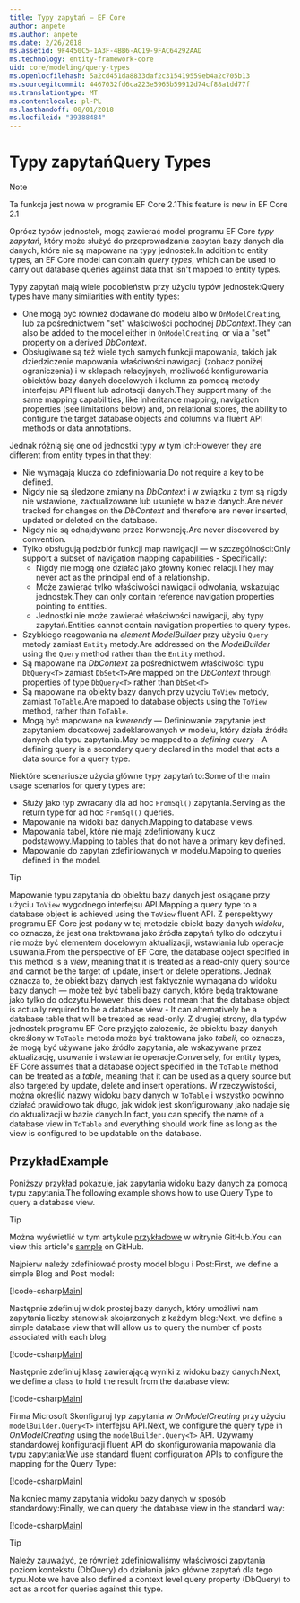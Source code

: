 ```yaml
---
title: Typy zapytań — EF Core
author: anpete
ms.author: anpete
ms.date: 2/26/2018
ms.assetid: 9F4450C5-1A3F-4BB6-AC19-9FAC64292AAD
ms.technology: entity-framework-core
uid: core/modeling/query-types
ms.openlocfilehash: 5a2cd451da8833daf2c315419559eb4a2c705b13
ms.sourcegitcommit: 4467032fd6ca223e5965b59912d74cf88a1dd77f
ms.translationtype: MT
ms.contentlocale: pl-PL
ms.lasthandoff: 08/01/2018
ms.locfileid: "39388484"
---
```

# <a name="query-types"></a><span data-ttu-id="ff486-102">Typy zapytań</span><span class="sxs-lookup"><span data-stu-id="ff486-102">Query Types</span></span>
> [!NOTE]
> <span data-ttu-id="ff486-103">Ta funkcja jest nowa w programie EF Core 2.1</span><span class="sxs-lookup"><span data-stu-id="ff486-103">This feature is new in EF Core 2.1</span></span>

<span data-ttu-id="ff486-104">Oprócz typów jednostek, mogą zawierać model programu EF Core _typy zapytań_, który może służyć do przeprowadzania zapytań bazy danych dla danych, które nie są mapowane na typy jednostek.</span><span class="sxs-lookup"><span data-stu-id="ff486-104">In addition to entity types, an EF Core model can contain _query types_, which can be used to carry out database queries against data that isn't mapped to entity types.</span></span>

<span data-ttu-id="ff486-105">Typy zapytań mają wiele podobieństw przy użyciu typów jednostek:</span><span class="sxs-lookup"><span data-stu-id="ff486-105">Query types have many similarities with entity types:</span></span>

- <span data-ttu-id="ff486-106">One mogą być również dodawane do modelu albo w `OnModelCreating`, lub za pośrednictwem "set" właściwości pochodnej _DbContext_.</span><span class="sxs-lookup"><span data-stu-id="ff486-106">They can also be added to the model either in `OnModelCreating`, or via a "set" property on a derived _DbContext_.</span></span>
- <span data-ttu-id="ff486-107">Obsługiwane są też wiele tych samych funkcji mapowania, takich jak dziedziczenie mapowania właściwości nawigacji (zobacz poniżej ograniczenia) i w sklepach relacyjnych, możliwość konfigurowania obiektów bazy danych docelowych i kolumn za pomocą metody interfejsu API fluent lub adnotacji danych.</span><span class="sxs-lookup"><span data-stu-id="ff486-107">They support many of the same mapping capabilities, like inheritance mapping, navigation properties (see limitations below) and, on relational stores, the ability to configure the target database objects and columns via fluent API methods or data annotations.</span></span>

<span data-ttu-id="ff486-108">Jednak różnią się one od jednostki typy w tym ich:</span><span class="sxs-lookup"><span data-stu-id="ff486-108">However they are different from entity types in that they:</span></span>

- <span data-ttu-id="ff486-109">Nie wymagają klucza do zdefiniowania.</span><span class="sxs-lookup"><span data-stu-id="ff486-109">Do not require a key to be defined.</span></span>
- <span data-ttu-id="ff486-110">Nigdy nie są śledzone zmiany na _DbContext_ i w związku z tym są nigdy nie wstawione, zaktualizowane lub usunięte w bazie danych.</span><span class="sxs-lookup"><span data-stu-id="ff486-110">Are never tracked for changes on the _DbContext_ and therefore are never inserted, updated or deleted on the database.</span></span>
- <span data-ttu-id="ff486-111">Nigdy nie są odnajdywane przez Konwencję.</span><span class="sxs-lookup"><span data-stu-id="ff486-111">Are never discovered by convention.</span></span>
- <span data-ttu-id="ff486-112">Tylko obsługują podzbiór funkcji map nawigacji — w szczególności:</span><span class="sxs-lookup"><span data-stu-id="ff486-112">Only support a subset of navigation mapping capabilities - Specifically:</span></span>
  - <span data-ttu-id="ff486-113">Nigdy nie mogą one działać jako główny koniec relacji.</span><span class="sxs-lookup"><span data-stu-id="ff486-113">They may never act as the principal end of a relationship.</span></span>
  - <span data-ttu-id="ff486-114">Może zawierać tylko właściwości nawigacji odwołania, wskazując jednostek.</span><span class="sxs-lookup"><span data-stu-id="ff486-114">They can only contain reference navigation properties pointing to entities.</span></span>
  - <span data-ttu-id="ff486-115">Jednostki nie może zawierać właściwości nawigacji, aby typy zapytań.</span><span class="sxs-lookup"><span data-stu-id="ff486-115">Entities cannot contain navigation properties to query types.</span></span>
- <span data-ttu-id="ff486-116">Szybkiego reagowania na _element ModelBuilder_ przy użyciu `Query` metody zamiast `Entity` metody.</span><span class="sxs-lookup"><span data-stu-id="ff486-116">Are addressed on the _ModelBuilder_ using the `Query` method rather than the `Entity` method.</span></span>
- <span data-ttu-id="ff486-117">Są mapowane na _DbContext_ za pośrednictwem właściwości typu `DbQuery<T>` zamiast `DbSet<T>`</span><span class="sxs-lookup"><span data-stu-id="ff486-117">Are mapped on the _DbContext_ through properties of type `DbQuery<T>` rather than `DbSet<T>`</span></span>
- <span data-ttu-id="ff486-118">Są mapowane na obiekty bazy danych przy użyciu `ToView` metody, zamiast `ToTable`.</span><span class="sxs-lookup"><span data-stu-id="ff486-118">Are mapped to database objects using the `ToView` method, rather than `ToTable`.</span></span>
- <span data-ttu-id="ff486-119">Mogą być mapowane na _kwerendy_ — Definiowanie zapytanie jest zapytaniem dodatkowej zadeklarowanych w modelu, który działa źródła danych dla typu zapytania.</span><span class="sxs-lookup"><span data-stu-id="ff486-119">May be mapped to a _defining query_ - A defining query is a secondary query declared in the model that acts a data source for a query type.</span></span>

<span data-ttu-id="ff486-120">Niektóre scenariusze użycia główne typy zapytań to:</span><span class="sxs-lookup"><span data-stu-id="ff486-120">Some of the main usage scenarios for query types are:</span></span>

- <span data-ttu-id="ff486-121">Służy jako typ zwracany dla ad hoc `FromSql()` zapytania.</span><span class="sxs-lookup"><span data-stu-id="ff486-121">Serving as the return type for ad hoc `FromSql()` queries.</span></span>
- <span data-ttu-id="ff486-122">Mapowanie na widoki baz danych.</span><span class="sxs-lookup"><span data-stu-id="ff486-122">Mapping to database views.</span></span>
- <span data-ttu-id="ff486-123">Mapowania tabel, które nie mają zdefiniowany klucz podstawowy.</span><span class="sxs-lookup"><span data-stu-id="ff486-123">Mapping to tables that do not have a primary key defined.</span></span>
- <span data-ttu-id="ff486-124">Mapowanie do zapytań zdefiniowanych w modelu.</span><span class="sxs-lookup"><span data-stu-id="ff486-124">Mapping to queries defined in the model.</span></span>

> [!TIP]
> <span data-ttu-id="ff486-125">Mapowanie typu zapytania do obiektu bazy danych jest osiągane przy użyciu `ToView` wygodnego interfejsu API.</span><span class="sxs-lookup"><span data-stu-id="ff486-125">Mapping a query type to a database object is achieved using the `ToView` fluent API.</span></span> <span data-ttu-id="ff486-126">Z perspektywy programu EF Core jest podany w tej metodzie obiekt bazy danych _widoku_, co oznacza, że jest ona traktowana jako źródła zapytań tylko do odczytu i nie może być elementem docelowym aktualizacji, wstawiania lub operacje usuwania.</span><span class="sxs-lookup"><span data-stu-id="ff486-126">From the perspective of EF Core, the database object specified in this method is a _view_, meaning that it is treated as a read-only query source and cannot be the target of update, insert or delete operations.</span></span> <span data-ttu-id="ff486-127">Jednak oznacza to, że obiekt bazy danych jest faktycznie wymagana do widoku bazy danych — może też być tabeli bazy danych, które będą traktowane jako tylko do odczytu.</span><span class="sxs-lookup"><span data-stu-id="ff486-127">However, this does not mean that the database object is actually required to be a database view - It can alternatively be a database table that will be treated as read-only.</span></span> <span data-ttu-id="ff486-128">Z drugiej strony, dla typów jednostek programu EF Core przyjęto założenie, że obiektu bazy danych określony w `ToTable` metoda może być traktowana jako _tabeli_, co oznacza, że mogą być używane jako źródło zapytania, ale wskazywane przez aktualizację, usuwanie i wstawianie operacje.</span><span class="sxs-lookup"><span data-stu-id="ff486-128">Conversely, for entity types, EF Core assumes that a database object specified in the `ToTable` method can be treated as a _table_, meaning that it can be used as a query source but also targeted by update, delete and insert operations.</span></span> <span data-ttu-id="ff486-129">W rzeczywistości, można określić nazwy widoku bazy danych w `ToTable` i wszystko powinno działać prawidłowo tak długo, jak widok jest skonfigurowany jako nadaje się do aktualizacji w bazie danych.</span><span class="sxs-lookup"><span data-stu-id="ff486-129">In fact, you can specify the name of a database view in `ToTable` and everything should work fine as long as the view is configured to be updatable on the database.</span></span>

## <a name="example"></a><span data-ttu-id="ff486-130">Przykład</span><span class="sxs-lookup"><span data-stu-id="ff486-130">Example</span></span>

<span data-ttu-id="ff486-131">Poniższy przykład pokazuje, jak zapytania widoku bazy danych za pomocą typu zapytania.</span><span class="sxs-lookup"><span data-stu-id="ff486-131">The following example shows how to use Query Type to query a database view.</span></span>

> [!TIP]
> <span data-ttu-id="ff486-132">Można wyświetlić w tym artykule [przykładowe](https://github.com/aspnet/EntityFrameworkCore/tree/master/samples/QueryTypes) w witrynie GitHub.</span><span class="sxs-lookup"><span data-stu-id="ff486-132">You can view this article's [sample](https://github.com/aspnet/EntityFrameworkCore/tree/master/samples/QueryTypes) on GitHub.</span></span>

<span data-ttu-id="ff486-133">Najpierw należy zdefiniować prosty model blogu i Post:</span><span class="sxs-lookup"><span data-stu-id="ff486-133">First, we define a simple Blog and Post model:</span></span>

[!code-csharp[Main](../../../efcore-repo/samples/QueryTypes/Program.cs#Entities)]

<span data-ttu-id="ff486-134">Następnie zdefiniuj widok prostej bazy danych, który umożliwi nam zapytania liczby stanowisk skojarzonych z każdym blog:</span><span class="sxs-lookup"><span data-stu-id="ff486-134">Next, we define a simple database view that will allow us to query the number of posts associated with each blog:</span></span>

[!code-csharp[Main](../../../efcore-repo/samples/QueryTypes/Program.cs#View)]

<span data-ttu-id="ff486-135">Następnie zdefiniuj klasę zawierającą wyniki z widoku bazy danych:</span><span class="sxs-lookup"><span data-stu-id="ff486-135">Next, we define a class to hold the result from the database view:</span></span>

[!code-csharp[Main](../../../efcore-repo/samples/QueryTypes/Program.cs#QueryType)]

<span data-ttu-id="ff486-136">Firma Microsoft Skonfiguruj typ zapytania w _OnModelCreating_ przy użyciu `modelBuilder.Query<T>` interfejsu API.</span><span class="sxs-lookup"><span data-stu-id="ff486-136">Next, we configure the query type in _OnModelCreating_ using the `modelBuilder.Query<T>` API.</span></span>
<span data-ttu-id="ff486-137">Używamy standardowej konfiguracji fluent API do skonfigurowania mapowania dla typu zapytania:</span><span class="sxs-lookup"><span data-stu-id="ff486-137">We use standard fluent configuration APIs to configure the mapping for the Query Type:</span></span>

[!code-csharp[Main](../../../efcore-repo/samples/QueryTypes/Program.cs#Configuration)]

<span data-ttu-id="ff486-138">Na koniec mamy zapytania widoku bazy danych w sposób standardowy:</span><span class="sxs-lookup"><span data-stu-id="ff486-138">Finally, we can query the database view in the standard way:</span></span>

[!code-csharp[Main](../../../efcore-repo/samples/QueryTypes/Program.cs#Query)]

> [!TIP]
> <span data-ttu-id="ff486-139">Należy zauważyć, że również zdefiniowaliśmy właściwości zapytania poziom kontekstu (DbQuery) do działania jako główne zapytań dla tego typu.</span><span class="sxs-lookup"><span data-stu-id="ff486-139">Note we have also defined a context level query property (DbQuery) to act as a root for queries against this type.</span></span>
